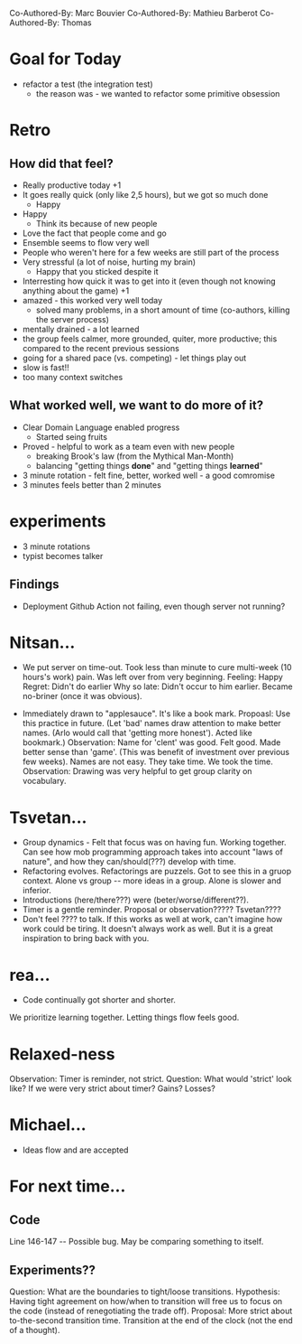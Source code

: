 Co-Authored-By: Marc Bouvier
Co-Authored-By: Mathieu Barberot
Co-Authored-By: Thomas

# Goal for Today
- refactor a test (the integration test)
    - the reason was - we wanted to refactor some primitive obsession

# Retro

## How did that feel?
- Really productive today +1
- It goes really quick (only like 2,5 hours), but we got so much done
    - Happy
- Happy
    - Think its because of new people
- Love the fact that people come and go
- Ensemble seems to flow very well
- People who weren't here for a few weeks are still part of the process
- Very stressful (a lot of noise, hurting my brain)
    - Happy that you sticked despite it
- Interresting how quick it was to get into it (even though not knowing anything about the game) +1
- amazed - this worked very well today
    - solved many problems, in a short amount of time (co-authors, killing the server process)
- mentally drained - a lot learned
- the group feels calmer, more grounded, quiter, more productive; this compared to the recent previous sessions
- going for a shared pace (vs. competing) - let things play out
- slow is fast!!
- too many context switches

## What worked well, we want to do more of it?
- Clear Domain Language enabled progress
    - Started seing fruits
- Proved - helpful to work as a team even with new people
    - breaking Brook's law (from the Mythical Man-Month)
    - balancing "getting things **done**" and "getting things **learned**"
- 3 minute rotation - felt fine, better, worked well - a good comromise
- 3 minutes feels better than 2 minutes

# experiments
- 3 minute rotations
- typist becomes talker

## Findings
- Deployment Github Action not failing, even though server not running?




# Nitsan...
* We put server on time-out.  Took less than minute to cure multi-week (10 hours's work) pain.  Was left over from very beginning.
  Feeling: Happy
  Regret: Didn't do earlier
  Why so late:  Didn't occur to him earlier.  Became no-briner (once it was obvious).

* Immediately drawn to "applesauce".  It's like a book mark.
  Propoasl: Use this practice in future.  (Let 'bad' names draw attention to make better names.  (Arlo would call that 'getting more honest').  Acted like bookmark.)
  Observation: Name for 'clent' was good.  Felt good.  Made better sense than 'game'.  (This was benefit of investment over previous few weeks).  Names are not easy.  They take time.  We took the time.
  Observation: Drawing was very helpful to get group clarity on vocabulary.

# Tsvetan...
* Group dynamics - Felt that focus was on having fun.  Working together.  Can see how mob programming approach takes into account "laws of nature", and how they can/should(???) develop with time.
* Refactoring evolves.  Refactorings are puzzels.  Got to see this in a gruop context.  Alone vs group -- more ideas in a group.  Alone is slower and inferior.
* Introductions (here/there???) were (beter/worse/different??).
* Timer is a gentle reminder.  Proposal or observation?????  Tsvetan????
* Don't feel ???? to talk.  If this works as well at work, can't imagine how work could be tiring.  It doesn't always work as well.   But it is a great inspiration to bring back with you.

# rea...
* Code continually got shorter and shorter.

We prioritize learning together.  Letting things flow feels good.

# Relaxed-ness
Observation: Timer is reminder, not strict.
Question:  What would 'strict' look like?  If we were very strict about timer?  Gains?  Losses?

# Michael...
* Ideas flow and are accepted

# For next time...
## Code
Line 146-147 -- Possible bug.  May be comparing something to itself.

## Experiments??
Question:  What are the boundaries to tight/loose transitions.
Hypothesis:  Having tight agreement on how/when to transition will free us to focus on the code (instead of renegotiating the trade off).
Proposal:  More strict about to-the-second transition time.  Transition at the end of the clock (not the end of a thought).  














